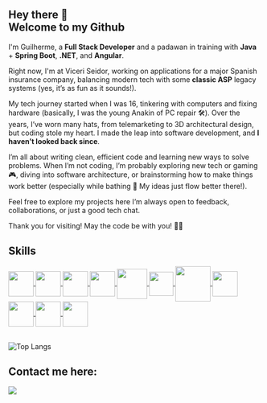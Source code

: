 ## Hey there 👋<br>Welcome to my Github

I'm Guilherme, a **Full Stack Developer** and a padawan in training with **Java** + **Spring Boot**, **.NET**, and **Angular**.

Right now, I'm at Viceri Seidor, working on applications for a major Spanish insurance company, balancing modern tech with some **classic ASP** legacy systems (yes, it’s as fun as it sounds!).

My tech journey started when I was 16, tinkering with computers and fixing hardware (basically, I was the young Anakin of PC repair 🛠️).
Over the years, I’ve worn many hats, from telemarketing to 3D architectural design, but coding stole my heart. I made the leap into software development, and **I haven’t looked back since**.

I’m all about writing clean, efficient code and learning new ways to solve problems. When I’m not coding, I’m probably exploring new tech or gaming 🎮, diving into software architecture, or brainstorming how to make things work better (especially while bathing 🛁 My ideas just flow better there!).

Feel free to explore my projects here I’m always open to feedback, collaborations, or just a good tech chat.

Thank you for visiting!
May the code be with you! 🚀✨
 ## Skills
 <div style="display: inline_block">
   <a href="https://github.com/cguiama?tab=repositories" target="_blank">
    <img src="https://cdn.jsdelivr.net/gh/devicons/devicon/icons/linux/linux-original.svg" width="50" img align="center" />
    <img src="https://cdn.jsdelivr.net/gh/devicons/devicon/icons/git/git-original.svg" width="50"img align="center" />
   </a>
   <a href="https://github.com/cguiama/ViceriTeste target="_blank">
    <img src="https://cdn.jsdelivr.net/gh/devicons/devicon@latest/icons/csharp/csharp-plain.svg" width="50" img align="center" />
    <img src="https://cdn.jsdelivr.net/gh/devicons/devicon@latest/icons/dotnetcore/dotnetcore-original.svg" width="50" img align="center"/>
   </a>
  <a href="https://github.com/cguiama/DecolaTech2025" target="_blank">
   <img src="https://cdn.jsdelivr.net/gh/devicons/devicon@latest/icons/java/java-original.svg" width="60" img align="center"/>
   <img src="https://cdn.jsdelivr.net/gh/devicons/devicon@latest/icons/spring/spring-original.svg" width="48" img align="center" />
   <img src="https://cdn.jsdelivr.net/gh/devicons/devicon@latest/icons/angular/angular-original.svg" width="70" img align="center" />
   <img src="https://cdn.jsdelivr.net/gh/devicons/devicon@latest/icons/javascript/javascript-original.svg" width="50" img align="center" />
   <img src="https://cdn.jsdelivr.net/gh/devicons/devicon@latest/icons/typescript/typescript-original.svg" width="50" img align="center" />
  </a>
  <a href="https://github.com/cguiama/bikcraft">
   <img src="https://cdn.jsdelivr.net/gh/devicons/devicon@latest/icons/html5/html5-original.svg" width="50" img align="center"/>
   <img src="https://cdn.jsdelivr.net/gh/devicons/devicon@latest/icons/css3/css3-original.svg" width="50" img align="center" />
  </a>
 </div>
<div align="left">
<BR>

![Top Langs](https://github-readme-stats.vercel.app/api/top-langs/?username=cguiama&theme=nord&layout=compact&bg_color=00000000)

</div>


 
## Contact me here:
<p>  
<a href="https://www.linkedin.com/in/cguiama/" target="_blank">
<img src="https://img.shields.io/badge/-LinkedIn-%230077B5?style=for-the-badge&logo=linkedin&logoColor=white">
</a>
</p>
